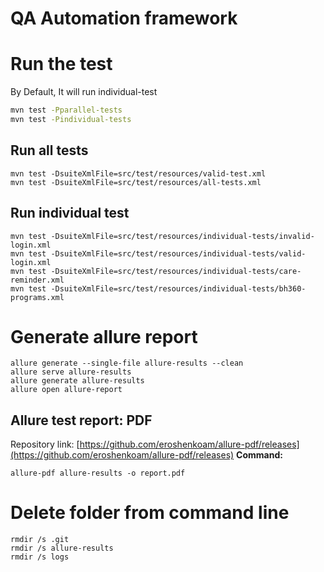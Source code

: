 # QA Automation framework


# Run the test
By Default, It will run individual-test
```bash
mvn test -Pparallel-tests
mvn test -Pindividual-tests
```
## Run all tests
```shell
mvn test -DsuiteXmlFile=src/test/resources/valid-test.xml
mvn test -DsuiteXmlFile=src/test/resources/all-tests.xml
```
## Run individual test

```
mvn test -DsuiteXmlFile=src/test/resources/individual-tests/invalid-login.xml
mvn test -DsuiteXmlFile=src/test/resources/individual-tests/valid-login.xml
mvn test -DsuiteXmlFile=src/test/resources/individual-tests/care-reminder.xml
mvn test -DsuiteXmlFile=src/test/resources/individual-tests/bh360-programs.xml
```

# Generate allure report
```
allure generate --single-file allure-results --clean
allure serve allure-results
allure generate allure-results
allure open allure-report
```
## Allure test report: PDF
Repository link: [https://github.com/eroshenkoam/allure-pdf/releases](https://github.com/eroshenkoam/allure-pdf/releases)
**Command:**
```shell
allure-pdf allure-results -o report.pdf
```

# Delete folder from command line
```
rmdir /s .git
rmdir /s allure-results
rmdir /s logs
```
